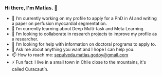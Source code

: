 ### Hi there, I'm Matías. 👋

- 🔭 I’m currently working on my profile to apply for a PhD in AI and writing a paper on perfusion myocardial segmentation.
- 🌱 I’m currently learning about Deep Multi-task and Meta Learning.
- 👯 I’m looking to collaborate in research projects to improve my profile as a researcher.
- 🤔 I’m looking for help with information on doctoral programs to apply to.
- 💬 Ask me about anything you want and I hope I can help you.
- 📫 How to reach me: sepulveda.matias.godoy@gmail.com
- ⚡ Fun fact: I live in a small town in Chile close to the mountains, it's called Curacautín.

